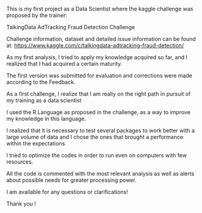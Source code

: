 This is my first project as a Data Scientist where the kaggle challenge was proposed by the trainer:
 
TalkingData AdTracking Fraud Detection Challenge

Challenge information, dataset and detailed issue information can be found at:
https://www.kaggle.com/c/talkingdata-adtracking-fraud-detection/

As my first analysis, I tried to apply my knowledge acquired so far, and I realized that I had acquired a certain maturity.

The first version was submitted for evaluation and corrections were made according to the Feedback.

As a first challenge, I realize that I am really on the right path in pursuit of my training as a data scientist

I used the R Language as proposed in the challenge, as a way to improve my knowledge in this language.

I realized that it is necessary to test several packages to work better with a large volume of data and I chose the ones that brought a performance within the expectations.

I tried to optimize the codes in order to run even on computers with few resources.

All the code is commented with the most relevant analysis as well as alerts about possible needs for greater processing power.

I am available for any questions or clarifications!

Thank you !

